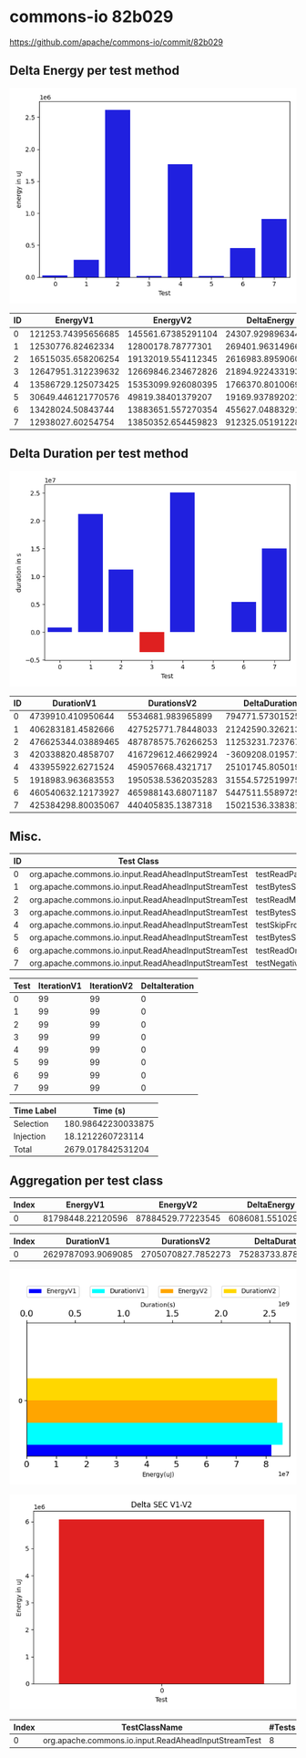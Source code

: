 # commons-io 82b029


https://github.com/apache/commons-io/commit/82b029



## Delta Energy per test method

![](./commons-io_delta_energy_0_v.png)


| ID | EnergyV1 | EnergyV2 | DeltaEnergy |
| --- | --- | --- | --- |
| 0 | 121253.74395656685 | 145561.67385291104 | 24307.929896344198 |
| 1 | 12530776.82462334 | 12800178.78777301 | 269401.96314966865 |
| 2 | 16515035.658206254 | 19132019.554112345 | 2616983.8959060907 |
| 3 | 12647951.312239632 | 12669846.234672826 | 21894.922433193773 |
| 4 | 13586729.125073425 | 15353099.926080395 | 1766370.801006969 |
| 5 | 30649.446121770576 | 49819.38401379207 | 19169.937892021495 |
| 6 | 13428024.50843744 | 13883651.557270354 | 455627.04883291386 |
| 7 | 12938027.60254754 | 13850352.654459823 | 912325.0519122835 |

## Delta Duration per test method

![](./commons-io_delta_duration_0_v.png)


| ID | DurationV1 | DurationsV2 | DeltaDuration |
| --- | --- | --- | --- |
| 0 | 4739910.410950644 | 5534681.983965899 | 794771.5730152549 |
| 1 | 406283181.4582666 | 427525771.78448033 | 21242590.326213717 |
| 2 | 476625344.03889465 | 487878575.76266253 | 11253231.723767877 |
| 3 | 420338820.4858707 | 416729612.46629924 | -3609208.019571483 |
| 4 | 433955922.6271524 | 459057668.4321717 | 25101745.80501932 |
| 5 | 1918983.963683553 | 1950538.5362035283 | 31554.57251997525 |
| 6 | 460540632.12173927 | 465988143.68071187 | 5447511.558972597 |
| 7 | 425384298.80035067 | 440405835.1387318 | 15021536.338381112 |

## Misc.

| ID | Test Class | Test Method |
| --- | --- | --- |
| 0 | org.apache.commons.io.input.ReadAheadInputStreamTest | testReadPastEOF |
| 1 | org.apache.commons.io.input.ReadAheadInputStreamTest | testBytesSkipped |
| 2 | org.apache.commons.io.input.ReadAheadInputStreamTest | testReadMultipleBytes |
| 3 | org.apache.commons.io.input.ReadAheadInputStreamTest | testBytesSkippedAfterRead |
| 4 | org.apache.commons.io.input.ReadAheadInputStreamTest | testSkipFromFileChannel |
| 5 | org.apache.commons.io.input.ReadAheadInputStreamTest | testBytesSkippedAfterEOF |
| 6 | org.apache.commons.io.input.ReadAheadInputStreamTest | testReadOneByte |
| 7 | org.apache.commons.io.input.ReadAheadInputStreamTest | testNegativeBytesSkippedAfterRead |


| Test | IterationV1 | IterationV2 | DeltaIteration |
| --- | --- | --- | --- |
| 0 | 99 | 99 | 0 |
| 1 | 99 | 99 | 0 |
| 2 | 99 | 99 | 0 |
| 3 | 99 | 99 | 0 |
| 4 | 99 | 99 | 0 |
| 5 | 99 | 99 | 0 |
| 6 | 99 | 99 | 0 |
| 7 | 99 | 99 | 0 |



| Time Label | Time (s) |
| --- | --- |
| Selection | 180.98642230033875 |
| Injection | 18.1212260723114 |
| Total | 2679.017842531204 |


## Aggregation per test class

| Index | EnergyV1 | EnergyV2 | DeltaEnergy |
| --- | --- | --- | --- |
| 0 | 81798448.22120596 | 87884529.77223545 | 6086081.551029488 |

| Index | DurationV1 | DurationsV2 | DeltaDuration |
| --- | --- | --- | --- |
| 0 | 2629787093.9069085 | 2705070827.7852273 | 75283733.87831879 |

![](./commons-io.png)

![](./commons-io_delta_1_v.png)

| Index | TestClassName | #Tests |
| --- | --- | --- |
| 0 | org.apache.commons.io.input.ReadAheadInputStreamTest | 8 |
